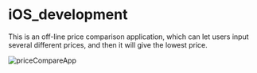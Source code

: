 # iOS_development
This is an off-line price comparison application, which can let users input several different prices, and then it will
give the lowest price.

![priceCompareApp](https://cloud.githubusercontent.com/assets/17036821/22220246/e2672230-e17b-11e6-9bfb-3936a12c2f7e.png)
